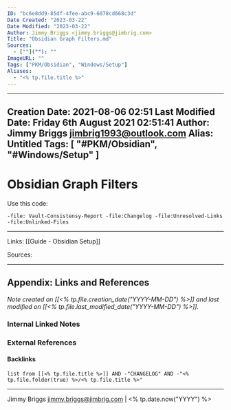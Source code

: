 ```yaml
---
ID: "bc6e8dd9-85df-4fee-abc9-6078cd668c3d"
Date Created: "2023-03-22"
Date Modified: "2023-03-22"
Author: Jimmy Briggs <jimmy.briggs@jimbrig.com>
Title: "Obsidian Graph Filters.md"
Sources: 
  - [""](""): ""
ImageURL: ""
Tags: ["PKM/Obsidian", "Windows/Setup"]
Aliases:
  - "<% tp.file.title %>"
---
```


---
Creation Date: 2021-08-06 02:51
Last Modified Date: Friday 6th August 2021 02:51:41
Author: Jimmy Briggs <jimbrig1993@outlook.com>
Alias: Untitled
Tags: [ "#PKM/Obsidian", "#Windows/Setup" ]
---

# Obsidian Graph Filters

Use this code:

`-file: Vault-Consistensy-Report -file:Changelog -file:Unresolved-Links -file:Unlinked-Files`

***

Links: [[Guide - Obsidian Setup]]

Sources:



***

## Appendix: Links and References

*Note created on [[<% tp.file.creation_date("YYYY-MM-DD") %>]] and last modified on [[<% tp.file.last_modified_date("YYYY-MM-DD") %>]].*

### Internal Linked Notes

### External References

#### Backlinks

```dataview
list from [[<% tp.file.title %>]] AND -"CHANGELOG" AND -"<% tp.file.folder(true) %>/<% tp.file.title %>"
```


***

Jimmy Briggs <jimmy.briggs@jimbrig.com> | <% tp.date.now("YYYY") %>